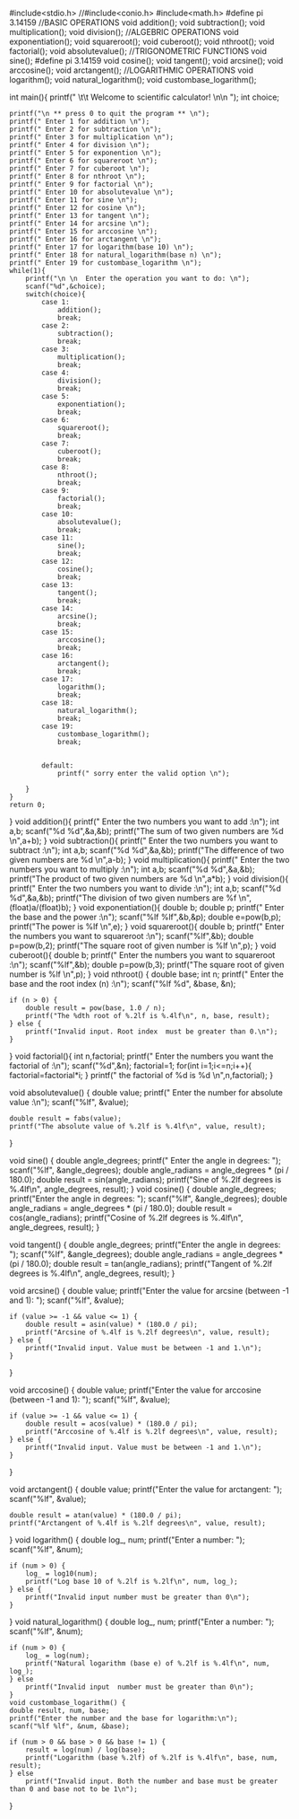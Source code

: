#include<stdio.h>
//#include<conio.h>
#include<math.h>
#define pi 3.14159
//BASIC OPERATIONS
void addition();
void subtraction();
void multiplication();
void division();
//ALGEBRIC OPERATIONS
 void exponentiation();
 void squareroot();
 void cuberoot();
 void nthroot();
 void factorial();
 void absolutevalue();
//TRIGONOMETRIC FUNCTIONS
void sine();
#define pi 3.14159
void cosine();
void tangent();
void arcsine();
void arccosine();
void arctangent();
//LOGARITHMIC OPERATIONS
void logarithm();
void natural_logarithm();
void custombase_logarithm();


int main(){
	printf(" \t\t Welcome to scientific calculator! \n\n ");
	int choice;
	
	printf("\n ** press 0 to quit the program ** \n");
	printf(" Enter 1 for addition \n");
	printf(" Enter 2 for subtraction \n");
	printf(" Enter 3 for multiplication \n");
	printf(" Enter 4 for division \n");
	printf(" Enter 5 for exponention \n");
	printf(" Enter 6 for squareroot \n");
	printf(" Enter 7 for cuberoot \n");
	printf(" Enter 8 for nthroot \n");
	printf(" Enter 9 for factorial \n");
	printf(" Enter 10 for absolutevalue \n");
	printf(" Enter 11 for sine \n");
	printf(" Enter 12 for cosine \n");
	printf(" Enter 13 for tangent \n");
	printf(" Enter 14 for arcsine \n");
	printf(" Enter 15 for arccosine \n");
	printf(" Enter 16 for arctangent \n");
	printf(" Enter 17 for logarithm(base 10) \n");
	printf(" Enter 18 for natural_logarithm(base n) \n");
	printf(" Enter 19 for custombase_logarithm \n");
	while(1){
		printf("\n \n  Enter the operation you want to do: \n");
		scanf("%d",&choice);
		switch(choice){
			case 1:
				addition();
				break;
			case 2:
				subtraction();
				break;
			case 3:
				multiplication();
				break;
			case 4:
				division();
				break;
			case 5:
				exponentiation();
				break;
			case 6:
				squareroot();
				break;
			case 7:
				cuberoot();
				break;
			case 8:
				nthroot();
				break;
			case 9:
				factorial();
				break;
			case 10:
				absolutevalue();
				break;	
            case 11:
				sine();
				break;
			case 12:
				cosine();
				break;
			case 13:
				tangent();
				break;
			case 14:
				arcsine();
				break;
			case 15:
				arccosine();
				break;
			case 16:
				arctangent();
				break;
			case 17:
				logarithm();
				break;	
			case 18:
				natural_logarithm();
				break;			
			case 19:
				custombase_logarithm();
				break;			
																										
			
			default:
				printf(" sorry enter the valid option \n");
				
		}
	}
	return 0; 
}
void addition(){
	printf(" Enter the two numbers you want to add :\n");
	int a,b;
	scanf("%d %d",&a,&b);
	printf("The sum of two given numbers are %d \n",a+b);
}
void subtraction(){
	printf(" Enter the two numbers you want to subtract :\n");
	int a,b;
	scanf("%d %d",&a,&b);
	printf("The difference of two given numbers are %d \n",a-b);
}
void multiplication(){
	printf(" Enter the two numbers you want to multiply :\n");
	int a,b;
	scanf("%d %d",&a,&b);
	printf("The product of two given numbers are %d \n",a*b);
}
void division(){
	printf(" Enter the two numbers you want to divide :\n");
	int a,b;
	scanf("%d %d",&a,&b);
	printf("The division of two given numbers are %f \n",(float)a/(float)b);
}
void exponentiation(){
	double b;
	double p;
	printf(" Enter the base and the power :\n");
	scanf("%lf %lf",&b,&p);
	double e=pow(b,p);
	printf("The power is %lf \n",e);
}
void squareroot(){
		double b;
	printf(" Enter the  numbers you want to squareroot :\n");
    scanf("%lf",&b);
    double p=pow(b,2);
	printf("The square root of  given number is  %lf \n",p);
}
void cuberoot(){
		double b;
	printf(" Enter the  numbers you want to squareroot :\n");
    scanf("%lf",&b);
    double p=pow(b,3);
	printf("The square root of  given number is  %lf \n",p);
}
void nthroot() {
    double base;
    int n;
    printf(" Enter the base and the root index (n) :\n");
    scanf("%lf %d", &base, &n);
    
    if (n > 0) {
        double result = pow(base, 1.0 / n);
        printf("The %dth root of %.2lf is %.4lf\n", n, base, result);
    } else {
        printf("Invalid input. Root index  must be greater than 0.\n");
    }
}
void factorial(){
	int n,factorial;
	printf(" Enter the  numbers you want the factorial of  :\n");
	scanf("%d",&n);
	factorial=1;
	for(int i=1;i<=n;i++){
		factorial=factorial*i;
	}
	printf(" the factorial of %d is %d \n",n,factorial);
}

void absolutevalue() {
    double value;
    printf(" Enter the number for absolute value :\n");
    scanf("%lf", &value);

    double result = fabs(value);
    printf("The absolute value of %.2lf is %.4lf\n", value, result);
}



void sine() {
    double angle_degrees;
    printf(" Enter the angle in degrees: ");
    scanf("%lf", &angle_degrees);
    double angle_radians = angle_degrees * (pi / 180.0);
    double result = sin(angle_radians);
    printf("Sine of %.2lf degrees is %.4lf\n", angle_degrees, result);
}
void cosine() {
    double angle_degrees;
    printf("Enter the angle in degrees: ");
    scanf("%lf", &angle_degrees);
    double angle_radians = angle_degrees * (pi / 180.0);
    double result = cos(angle_radians);
    printf("Cosine of %.2lf degrees is %.4lf\n", angle_degrees, result);
}

void tangent() {
    double angle_degrees;
    printf("Enter the angle in degrees: ");
    scanf("%lf", &angle_degrees);
    double angle_radians = angle_degrees * (pi / 180.0);
    double result = tan(angle_radians);
    printf("Tangent of %.2lf degrees is %.4lf\n", angle_degrees, result);
}

void arcsine() {
    double value;
    printf("Enter the value for arcsine (between -1 and 1): ");
    scanf("%lf", &value);

    if (value >= -1 && value <= 1) {
        double result = asin(value) * (180.0 / pi);
        printf("Arcsine of %.4lf is %.2lf degrees\n", value, result);
    } else {
        printf("Invalid input. Value must be between -1 and 1.\n");
    }
}

void arccosine() {
    double value;
    printf("Enter the value for arccosine (between -1 and 1): ");
    scanf("%lf", &value);

    if (value >= -1 && value <= 1) {
        double result = acos(value) * (180.0 / pi);
        printf("Arccosine of %.4lf is %.2lf degrees\n", value, result);
    } else {
        printf("Invalid input. Value must be between -1 and 1.\n");
    }
}

void arctangent() {
    double value;
    printf("Enter the value for arctangent: ");
    scanf("%lf", &value);

    double result = atan(value) * (180.0 / pi);
    printf("Arctangent of %.4lf is %.2lf degrees\n", value, result);
}
void logarithm() {
    double log_, num;
    printf("Enter a number: ");
    scanf("%lf", &num);

    if (num > 0) {
        log_ = log10(num);
        printf("Log base 10 of %.2lf is %.2lf\n", num, log_);
    } else {
        printf("Invalid input number must be greater than 0\n");
    }
}
 void natural_logarithm() {
   double log_, num;
    printf("Enter a number: ");
    scanf("%lf", &num);

    if (num > 0) {
        log_ = log(num);
        printf("Natural logarithm (base e) of %.2lf is %.4lf\n", num, log_);
    } else 
        printf("Invalid input  number must be greater than 0\n");
    }
    void custombase_logarithm() {
    double result, num, base;
    printf("Enter the number and the base for logarithm:\n");
    scanf("%lf %lf", &num, &base);

    if (num > 0 && base > 0 && base != 1) {
        result = log(num) / log(base);
        printf("Logarithm (base %.2lf) of %.2lf is %.4lf\n", base, num, result);
    } else 
        printf("Invalid input. Both the number and base must be greater than 0 and base not to be 1\n");
    
   
}